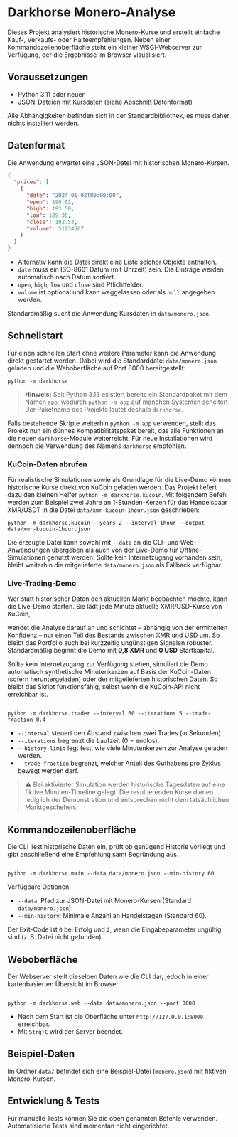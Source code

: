 # Darkhorse Monero-Analyse

Dieses Projekt analysiert historische Monero-Kurse und erstellt einfache Kauf-, Verkaufs- oder Halteempfehlungen. Neben einer Kommandozeilenoberfläche steht ein kleiner WSGI-Webserver zur Verfügung, der die Ergebnisse im Browser visualisiert.

## Voraussetzungen

* Python 3.11 oder neuer
* JSON-Dateien mit Kursdaten (siehe Abschnitt [Datenformat](#datenformat))

Alle Abhängigkeiten befinden sich in der Standardbibliothek, es muss daher nichts installiert werden.

## Datenformat

Die Anwendung erwartet eine JSON-Datei mit historischen Monero-Kursen.

```json
{
  "prices": [
    {
      "date": "2024-01-02T00:00:00",
      "open": 190.82,
      "high": 193.50,
      "low": 189.35,
      "close": 192.53,
      "volume": 51234567
    }
  ]
}
```

* Alternativ kann die Datei direkt eine Liste solcher Objekte enthalten.
* `date` muss ein ISO-8601 Datum (mit Uhrzeit) sein. Die Einträge werden automatisch nach Datum sortiert.
* `open`, `high`, `low` und `close` sind Pflichtfelder.
* `volume` ist optional und kann weggelassen oder als `null` angegeben werden.

Standardmäßig sucht die Anwendung Kursdaten in `data/monero.json`.

## Schnellstart

Für einen schnellen Start ohne weitere Parameter kann die Anwendung direkt
gestartet werden. Dabei wird die Standarddatei `data/monero.json` geladen und die Weboberfläche auf Port 8000 bereitgestellt:

```
python -m darkhorse
```

> **Hinweis:** Seit Python 3.13 existiert bereits ein Standardpaket mit dem
> Namen `app`, wodurch `python -m app` auf manchen Systemen scheitert. Der
> Paketname des Projekts lautet deshalb `darkhorse`.

Falls bestehende Skripte weiterhin `python -m app` verwenden, stellt das
Projekt nun ein dünnes Kompatibilitätspaket bereit, das alle Funktionen an die
neuen `darkhorse`-Module weiterreicht. Für neue Installationen wird dennoch die
Verwendung des Namens `darkhorse` empfohlen.

### KuCoin-Daten abrufen

Für realistische Simulationen sowie als Grundlage für die Live-Demo können
historische Kurse direkt von KuCoin geladen werden. Das Projekt liefert dazu den
kleinen Helfer ``python -m darkhorse.kucoin``. Mit folgendem Befehl werden zum
Beispiel zwei Jahre an 1-Stunden-Kerzen für das Handelspaar XMR/USDT in die
Datei ``data/xmr-kucoin-1hour.json`` geschrieben:

```
python -m darkhorse.kucoin --years 2 --interval 1hour --output data/xmr-kucoin-1hour.json
```

Die erzeugte Datei kann sowohl mit ``--data`` an die CLI- und Web-Anwendungen
übergeben als auch von der Live-Demo für Offline-Simulationen genutzt werden.
Sollte kein Internetzugang vorhanden sein, bleibt weiterhin die mitgelieferte
``data/monero.json`` als Fallback verfügbar.

### Live-Trading-Demo

Wer statt historischer Daten den aktuellen Markt beobachten möchte, kann die
Live-Demo starten. Sie lädt jede Minute aktuelle XMR/USD-Kurse von KuCoin,

wendet die Analyse darauf an und schichtet – abhängig von der ermittelten
Konfidenz – nur einen Teil des Bestands zwischen XMR und USD um. So bleibt das
Portfolio auch bei kurzzeitig ungünstigen Signalen robuster. Standardmäßig
beginnt die Demo mit **0,8 XMR** und **0 USD** Startkapital.


Sollte kein Internetzugang zur Verfügung stehen, simuliert die Demo automatisch
synthetische Minutenkerzen auf Basis der KuCoin-Daten (sofern heruntergeladen)
oder der mitgelieferten historischen Daten. So bleibt das Skript funktionsfähig,
selbst wenn die KuCoin-API nicht erreichbar ist.

```

python -m darkhorse.trader --interval 60 --iterations 5 --trade-fraction 0.4

```

* `--interval` steuert den Abstand zwischen zwei Trades (in Sekunden).
* `--iterations` begrenzt die Laufzeit (0 = endlos).
* `--history-limit` legt fest, wie viele Minutenkerzen zur Analyse geladen
  werden.
* `--trade-fraction` begrenzt, welcher Anteil des Guthabens pro Zyklus bewegt
  werden darf.


> ⚠️ Bei aktivierter Simulation werden historische Tagesdaten auf eine
> fiktive Minuten-Timeline gelegt. Die resultierenden Kurse dienen lediglich der
> Demonstration und entsprechen nicht dem tatsächlichen Marktgeschehen.




## Kommandozeilenoberfläche

Die CLI liest historische Daten ein, prüft ob genügend Historie vorliegt und gibt anschließend eine Empfehlung samt Begründung aus.

```

python -m darkhorse.main --data data/monero.json --min-history 60

```

Verfügbare Optionen:

* `--data`: Pfad zur JSON-Datei mit Monero-Kursen (Standard `data/monero.json`).
* `--min-history`: Minimale Anzahl an Handelstagen (Standard 60).

Der Exit-Code ist `0` bei Erfolg und `2`, wenn die Eingabeparameter ungültig sind (z. B. Datei nicht gefunden).

## Weboberfläche

Der Webserver stellt dieselben Daten wie die CLI dar, jedoch in einer kartenbasierten Übersicht im Browser.

```

python -m darkhorse.web --data data/monero.json --port 8000

```

* Nach dem Start ist die Oberfläche unter `http://127.0.0.1:8000` erreichbar.
* Mit `Strg+C` wird der Server beendet.

## Beispiel-Daten

Im Ordner `data/` befindet sich eine Beispiel-Datei (`monero.json`) mit fiktiven Monero-Kursen.

## Entwicklung & Tests

Für manuelle Tests können Sie die oben genannten Befehle verwenden. Automatisierte Tests sind momentan nicht eingerichtet.
